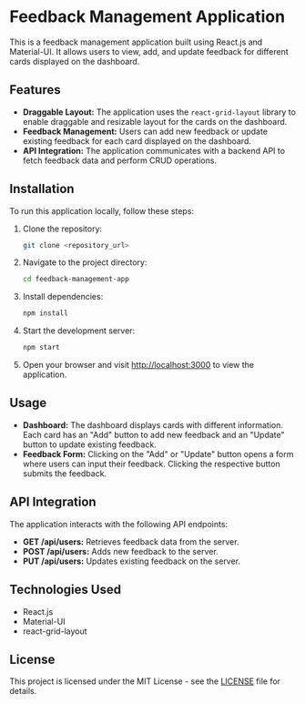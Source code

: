 # Feedback Management Application

This is a feedback management application built using React.js and Material-UI. It allows users to view, add, and update feedback for different cards displayed on the dashboard.

## Features

- **Draggable Layout:** The application uses the `react-grid-layout` library to enable draggable and resizable layout for the cards on the dashboard.
- **Feedback Management:** Users can add new feedback or update existing feedback for each card displayed on the dashboard.
- **API Integration:** The application communicates with a backend API to fetch feedback data and perform CRUD operations.

## Installation

To run this application locally, follow these steps:

1. Clone the repository:

   ```bash
   git clone <repository_url>
   ```

2. Navigate to the project directory:

   ```bash
   cd feedback-management-app
   ```

3. Install dependencies:

   ```bash
   npm install
   ```

4. Start the development server:

   ```bash
   npm start
   ```

5. Open your browser and visit [http://localhost:3000](http://localhost:3000) to view the application.

## Usage

- **Dashboard:** The dashboard displays cards with different information. Each card has an "Add" button to add new feedback and an "Update" button to update existing feedback.
- **Feedback Form:** Clicking on the "Add" or "Update" button opens a form where users can input their feedback. Clicking the respective button submits the feedback.

## API Integration

The application interacts with the following API endpoints:

- **GET /api/users:** Retrieves feedback data from the server.
- **POST /api/users:** Adds new feedback to the server.
- **PUT /api/users:** Updates existing feedback on the server.

## Technologies Used

- React.js
- Material-UI
- react-grid-layout

## License

This project is licensed under the MIT License - see the [LICENSE](LICENSE) file for details.
